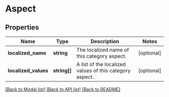 # Aspect

## Properties
Name | Type | Description | Notes
------------ | ------------- | ------------- | -------------
**localized_name** | **string** | The localized name of this category aspect. | [optional] 
**localized_values** | **string[]** | A list of the localized values of this category aspect. | [optional] 

[[Back to Model list]](../README.md#documentation-for-models) [[Back to API list]](../README.md#documentation-for-api-endpoints) [[Back to README]](../README.md)


